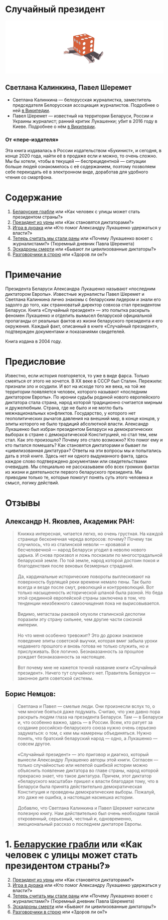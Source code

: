 # Случайный президент 

![](./img/cover.png)

## Светлана Калинкина, Павел Шеремет

- Светлана Калинкина — белорусская журналистка, заместитель председателя Белорусская ассоциация журналистов. Подробнее о ней [в Википедии](https://ru.wikipedia.org/wiki/%D0%9A%D0%B0%D0%BB%D0%B8%D0%BD%D0%BA%D0%B8%D0%BD%D0%B0,_%D0%A1%D0%B2%D0%B5%D1%82%D0%BB%D0%B0%D0%BD%D0%B0_%D0%9C%D0%B8%D1%85%D0%B0%D0%B9%D0%BB%D0%BE%D0%B2%D0%BD%D0%B0).
- Павел Шеремет — известный на территории Беларуси, России и Украины журналист; ранний критик Лукашенки; убит в 2016 году в Киеве. Подробнее о нём [в Википедии](https://ru.wikipedia.org/wiki/%D0%A8%D0%B5%D1%80%D0%B5%D0%BC%D0%B5%D1%82,_%D0%9F%D0%B0%D0%B2%D0%B5%D0%BB_%D0%93%D1%80%D0%B8%D0%B3%D0%BE%D1%80%D1%8C%D0%B5%D0%B2%D0%B8%D1%87).

### От «пере-издателя»

Эта книга издавалась в России издательством «Букинист», и сегодня, в конце 2020 года, найти её в продаже если и можно, то очень сложно. Мы бы хотели, чтобы в текущей — беспрецедентной — ситуации больше людей ознакомилось с её содержанием, поэтому позволяем себе переиздать её в электронном виде, доработав для удобного чтения со смартфона.


# Содержание

1. [Беларуские грабли](./1.md) или «Как человек с улицы может стать президентом страны?»
2. [Президент из урны](./2.md) или «Как становятся диктаторами?»
3. [Игра в дурака](./3.md) или «Кто помог Александру Лукашенко удержаться у власти?»
4. [Теперь считать мы стали раны](./4.md) или «Почему Лукашенко воюет с журналистами?» (Тюремный дневник Павла Шеремета)
5. [Эскадроны смерти](./5.md) или «Бывают ли цивилизованные диктаторы?»
6. [Разговорчики в строю](./6.md) или «Здоров ли он?»


# Примечание

Президента Беларуси Александра Лукашенко называют «последним диктатором Европы». Известные журналисты Павел Шеремет и Светлана Калинкина лично знакомы с беларуским лидером и знали его задолго до того, как странноватый директор совхоза стал президентом Беларуси. Книга «Случайный президент» — это попытка раскрыть феномен Лукашенко и отделить вымысел беларуской официальной пропаганды от реальных фактов из жизни беларуского президента и его окружения. Каждый факт, описанный в книге «Случайный президент», подтвержден документами и показаниями свидетелей.

Книга издана в 2004 году.


# Предисловие

Известно, если история повторяется, то уже в виде фарса. Только смеяться от этого не хочется. В ХХ веке в СССР был Сталин. Пережили: признали зло и осудили. И вот на исходе того же века, на той же территории появляется человек, которого называют «последним диктатором Европы». По иронии судьбы родиной нового европейского диктатора стала страна, народ которой традиционно считается мирным и дружелюбным. Страна, где не было и не могло быть межнациональных конфликтов. Государство, у которого нет геополитических рычагов давления на внешний мир, в конце концов, у элиты которого не было традиций абсолютной власти. Александр Лукашенко был избран президентом Беларуси на демократических выборах в стране с демократической Конституцией, но стал тем, кем стал. Как это произошло? Почему это стало возможно? Кто помог ему и кто пытался помешать? Как становятся диктаторами и бывает ли «цивилизованная диктатура»? Ответы на эти вопросы мы и попытались дать в этой книге. Здесь нет ни одного выдуманного факта, здесь каждое слово подтверждено документами или свидетельствами очевидцев. Мы специально не рассказываем обо всех громких фактах из жизни и деятельности первого беларуского президента. Мы приводим только те, которые помогут понять суть этого человека и смысл, логику действий.


# Отзывы

## Александр Н. Яковлев, Академик РАН:

>Книжка интересная, читается легко, но очень грустная. На каждой странице бесконечная череда вопросов: почему? Почему так случилось, что из сталинской неволи — кровавой и бесчеловечной — народ Беларуси угодил в неволю нового царька. И снова произвол и ложь поскакали по многострадальной беларуской земле. По той земле, народ которой достоин покоя и благоденствия после вековых безмерных страданий.\
\
Да, кардинальные исторические повороты выплескивают на поверхность бурлящей реки времени немало пены. Так было всегда и везде после смут, революций и контрреволюций. Вот только насыщенность исторической шпаной была разной. Но беда этой срединной европейской страны заключена в том, что тенденции неизбежного самоочищения пока не вырисовывается.\
\
Видимо, метастазы раковой опухоли сталинской деспотии поразили эту страну сильнее, чем другие части союзной империи.\
\
Но что меня особенно тревожит? Это до дрожи знакомое поведение элиты советской выучки, которая вмиг забыла уроки недавнего прошлого и вновь готова не только служить, но и прислуживать. Все логично. Безнаказанность за прошлое рождает безнаказанность за настоящее.\
\
Вот почему мне не кажется точной название книги «Случайный президент». Ничего тут случайного нет. Правитель Беларуси — законное дитя советской системы.


## Борис Немцов:

>Светлана и Павел — смелые люди. Они произнесли вслух то, о чем многие бояться даже подумать. Считаю, что уже давно пора раскрыть людям глаза на президента Беларуси. Там — в Беларуси и, что особенно важно, здесь — в России. Всем, кто ратует за создание российско-беларуского союза нужно очень серьезно задуматься: о том, с кем мы намерены объединяться. Нужно понять, что братский беларуский народ — одно, а Лукашенко — совсем другое.\
\
«Случайный президент» — это приговор и диагноз, который вынесли Александру Лукашенко авторы этой книги. Согласен — только случайностью или нелепой ошибкой истории можно объяснить появление диктатора во главе страны, народ которой прекрасно знает, что такое диктатура. Причем, этот диктатор «беларуского масштаба» пришел к власти благодаря тому, что в Беларуси была принята действительно демократическая Конституция и проведены демократические выборы. Пожалуй, это даже не ошибка, а настоящая насмешка истории.\
\
Добавлю, что Светлана Калинкина и Павел Шеремет написали полезную книгу. Нам действительно был очень необходим такой откровенный, серьезный, честный и, одновременно, эмоциональный рассказ о последнем диктаторе Европы.


# 1. [Беларуские грабли](./1.md) или «Как человек с улицы может стать президентом страны?»
2. [Президент из урны](./2.md) или «Как становятся диктаторами?»
3. [Игра в дурака](./3.md) или «Кто помог Александру Лукашенко удержаться у власти?»
4. [Теперь считать мы стали раны](./4.md) или «Почему Лукашенко воюет с журналистами?» (Тюремный дневник Павла Шеремета)
5. [Эскадроны смерти](./5.md) или «Бывают ли цивилизованные диктаторы?»
6. [Разговорчики в строю](./6.md) или «Здоров ли он?»
